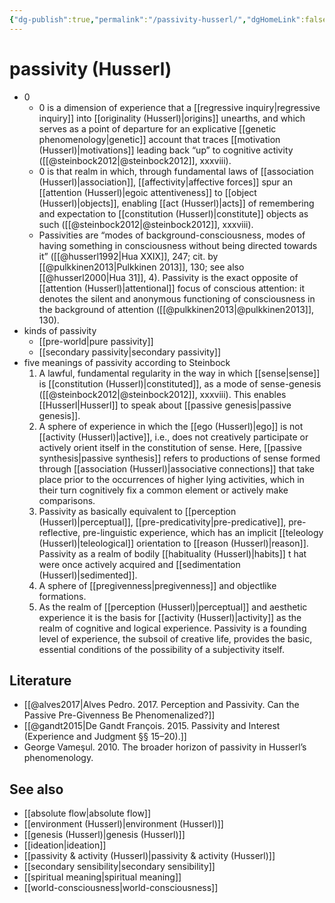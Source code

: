 ```yaml
---
{"dg-publish":true,"permalink":"/passivity-husserl/","dgHomeLink":false,"dgPassFrontmatter":false}
---
```


# passivity (Husserl)
- 0
	- 0 is a dimension of experience that a [[regressive inquiry|regressive inquiry]] into [[originality (Husserl)|origins]] unearths, and which serves as a point of departure for an explicative [[genetic phenomenology|genetic]] account that traces [[motivation (Husserl)|motivations]] leading back “up” to cognitive activity ([[@steinbock2012|@steinbock2012]], xxxviii).
	- 0 is that realm in which, through fundamental laws of [[association (Husserl)|association]], [[affectivity|affective forces]] spur an [[attention (Husserl)|egoic attentiveness]] to [[object (Husserl)|objects]], enabling [[act (Husserl)|acts]] of remembering and expectation to [[constitution (Husserl)|constitute]] objects as such ([[@steinbock2012|@steinbock2012]], xxxviii).
	- Passivities are “modes of background-consciousness, modes of having something in consciousness without being directed towards it” ([[@husserl1992|Hua XXIX]], 247; cit. by [[@pulkkinen2013|Pulkkinen 2013]], 130; see also [[@husserl2000|Hua 31]], 4). Passivity is the exact opposite of [[attention (Husserl)|attentional]] focus of conscious attention: it denotes the silent and anonymous functioning of consciousness in the background of attention ([[@pulkkinen2013|@pulkkinen2013]], 130).  
- kinds of passivity
	- [[pre-world|pure passivity]]
	- [[secondary passivity|secondary passivity]]
- five meanings of passivity according to Steinbock
	1. A lawful, fundamental regularity in the way in which [[sense|sense]] is [[constitution (Husserl)|constituted]], as a mode of sense-genesis ([[@steinbock2012|@steinbock2012]], xxxviii). This enables [[Husserl|Husserl]] to speak about [[passive genesis|passive genesis]].
	2. A sphere of experience in which the [[ego (Husserl)|ego]] is not [[activity (Husserl)|active]], i.e., does not creatively participate or actively orient itself in the constitution of sense. Here, [[passive synthesis|passive synthesis]] refers to productions of sense formed through [[association (Husserl)|associative connections]] that take place prior to the occurrences of higher lying activities, which in their turn cognitively fix a common element or actively make comparisons. 
	3. Passivity as basically equivalent to [[perception (Husserl)|perceptual]], [[pre-predicativity|pre-predicative]], pre-reflective, pre-linguistic experience, which has an implicit [[teleology (Husserl)|teleological]] orientation to [[reason (Husserl)|reason]]. Passivity as a realm of bodily [[habituality (Husserl)|habits]] t hat were once actively acquired and [[sedimentation (Husserl)|sedimented]]. 
	4. A sphere of [[pregivenness|pregivenness]] and objectlike formations. 
	5. As the realm of [[perception (Husserl)|perceptual]] and aesthetic experience it is the basis for [[activity (Husserl)|activity]] as the realm of cognitive and logical experience. Passivity is a founding level of experience, the subsoil of creative life, provides the basic, essential conditions of the possibility of a subjectivity itself.


## Literature
- [[@alves2017|Alves Pedro. 2017. Perception and Passivity. Can the Passive Pre-Givenness Be Phenomenalized?]]
- [[@gandt2015|De Gandt François. 2015. Passivity and Interest (Experience and Judgment §§ 15–20).]]
- George Vameşul. 2010. The broader horizon of passivity in Husserl’s phenomenology.


## See also
- [[absolute flow|absolute flow]]
- [[environment (Husserl)|environment (Husserl)]]
- [[genesis (Husserl)|genesis (Husserl)]]
- [[ideation|ideation]]
- [[passivity & activity (Husserl)|passivity & activity (Husserl)]]
- [[secondary sensibility|secondary sensibility]]
- [[spiritual meaning|spiritual meaning]]
- [[world-consciousness|world-consciousness]]

